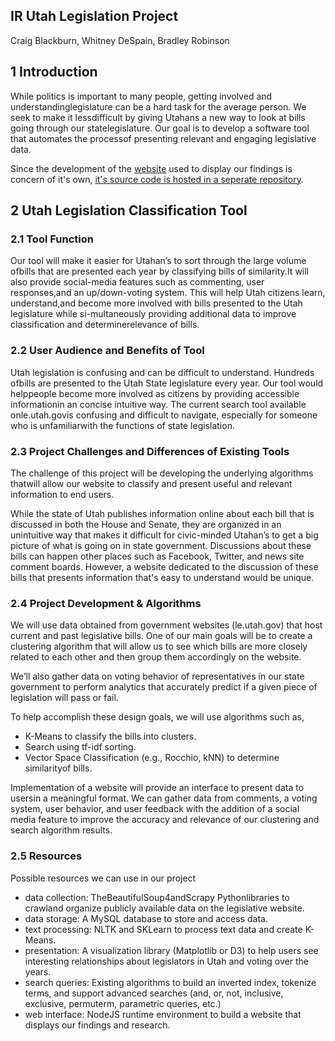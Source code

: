 ## IR Utah Legislation Project

Craig Blackburn, Whitney DeSpain, Bradley Robinson

## 1    Introduction

While politics is important to many people, getting involved and understandinglegislature can be a hard task for the average person.  We seek to make it lessdifficult by giving Utahans a new way to look at bills going through our statelegislature.  Our goal is to develop a software tool that automates the processof presenting relevant and engaging legislative data.

Since the development of the [website][ratemybill] used to display our findings is concern of it's own, [it's source code is hosted in a seperate repository][ratemybill-github].

## 2    Utah Legislation Classification Tool

### 2.1 Tool Function

Our tool will make it easier for Utahan’s to sort through the large volume ofbills that are presented each year by classifying bills of similarity.It will also provide social-media features such as commenting, user responses,and an up/down-voting system.  This will help Utah citizens learn, understand,and become more involved with bills presented to the Utah legislature while si-multaneously providing additional data to improve classification and determinerelevance of bills.

### 2.2 User Audience and Benefits of Tool

Utah legislation is confusing and can be difficult to understand.  Hundreds ofbills are presented to the Utah State legislature every year.  Our tool would helppeople  become  more  involved  as  citizens  by  providing  accessible  informationin an concise intuitive way.  The current search tool available onle.utah.govis confusing and difficult to navigate, especially for someone who is unfamiliarwith the functions of state legislation.

### 2.3 Project Challenges and Differences of Existing Tools

The challenge of this project will be developing the underlying algorithms thatwill allow our website to classify and present useful and relevant information to end users.

While the state of Utah publishes information online about each bill that is discussed in both the House and Senate, they are organized in an unintuitive way that makes it difficult for civic-minded Utahan’s to get a big picture of what is going on in state government.  Discussions about these bills can happen other places such as Facebook, Twitter, and news site comment boards.  However, a website dedicated to the discussion of these bills that presents information that's easy to understand would be unique.

### 2.4    Project Development & Algorithms
 
We will use data obtained from government websites (le.utah.gov) that host current  and  past  legislative  bills.   One  of  our  main  goals  will  be  to  create  a clustering algorithm that will allow us to see which bills are more closely related to each other and then group them accordingly on the website. 

We’ll  also  gather  data  on  voting  behavior  of  representatives  in  our  state government to perform analytics that accurately predict if a given piece of legislation will pass or fail. 

To help accomplish these design goals, we will use algorithms such as,
 * K-Means to classify the bills into clusters.
 * Search using tf-idf sorting.
 * Vector Space Classification (e.g., Rocchio, kNN) to determine similarityof bills.
 
Implementation of a website will provide an interface to present data to usersin a meaningful format.  We can gather data from comments, a voting system, user  behavior,  and  user  feedback  with  the  addition  of  a  social  media  feature to improve the accuracy and relevance of our clustering and search algorithm results.
 
### 2.5    Resources

Possible resources we can use in our project

* data collection: TheBeautifulSoup4andScrapy Pythonlibraries to crawland organize publicly available data on the legislative website.
* data storage: A MySQL database to store and access data.
* text processing: NLTK and SKLearn to  process  text  data  and  create  K-Means.
* presentation: A  visualization  library  (Matplotlib  or  D3)  to  help  users see interesting relationships about legislators in Utah and voting over the years.
* search queries: Existing  algorithms  to  build  an  inverted  index,  tokenize terms, and support advanced searches (and, or, not, inclusive, exclusive, permuterm, parametric queries, etc.)
* web interface: NodeJS runtime environment to build a website that displays our findings and research.

[ratemybill]: https://ratemybill.com
[ratemybill-github]: https://github.com/darksinge/ratemybill-site
